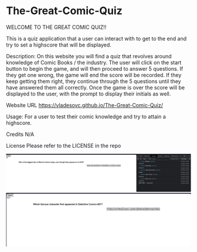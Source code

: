 # The-Great-Comic-Quiz

WELCOME TO THE GREAT COMIC QUIZ!!

This is a quiz application that a user can interact with to get to the end and try to set a highscore that will be displayed. 

Description:
On this website you will find a quiz that revolves around knowledge of Comic Books / the industry. The user will click on the start button to begin the game, and will then proceed to answer 5 questions. If they get one wrong, the game will end the score will be recorded. If they keep getting them right, they continue through the 5 questions until they have answered them all correctly. Once the game is over the score will be displayed to the user, with the prompt to display their initials as well. 

Website URL
https://vladesovc.github.io/The-Great-Comic-Quiz/

Usage:
For a user to test their comic knowledge and try to attain a highscore. 

Credits
N/A

License
Please refer to the LICENSE in the repo

![Alt text](<assets/screenshot of quiz and console.png>)
![Alt text](<assets/screenshot of quiz app.png>)